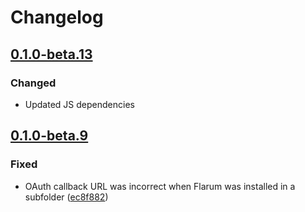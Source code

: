 # Changelog

## [0.1.0-beta.13](https://github.com/flarum/auth-facebook/compare/v0.1.0-beta.12...v0.1.0-beta.13)

### Changed
- Updated JS dependencies

## [0.1.0-beta.9](https://github.com/flarum/auth-facebook/compare/v0.1.0-beta.8...v0.1.0-beta.9)

### Fixed
- OAuth callback URL was incorrect when Flarum was installed in a subfolder ([ec8f882](https://github.com/flarum/auth-facebook/commit/ec8f882f9dc774f28e1f70b3c11b663081a96934))
